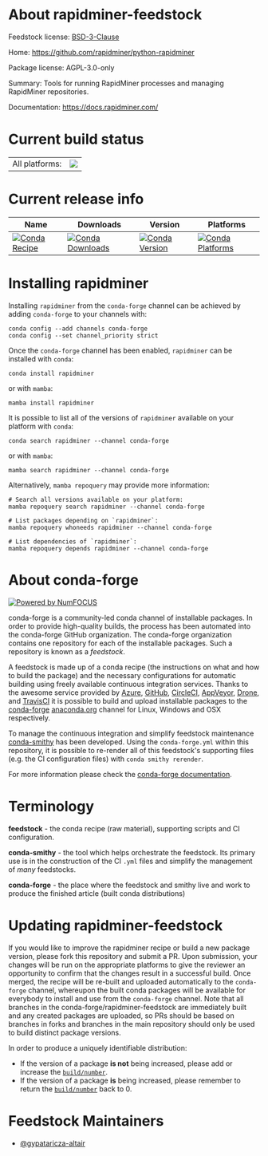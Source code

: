About rapidminer-feedstock
==========================

Feedstock license: [BSD-3-Clause](https://github.com/conda-forge/rapidminer-feedstock/blob/main/LICENSE.txt)

Home: https://github.com/rapidminer/python-rapidminer

Package license: AGPL-3.0-only

Summary: Tools for running RapidMiner processes and managing RapidMiner repositories.

Documentation: https://docs.rapidminer.com/

Current build status
====================


<table><tr><td>All platforms:</td>
    <td>
      <a href="https://dev.azure.com/conda-forge/feedstock-builds/_build/latest?definitionId=23117&branchName=main">
        <img src="https://dev.azure.com/conda-forge/feedstock-builds/_apis/build/status/rapidminer-feedstock?branchName=main">
      </a>
    </td>
  </tr>
</table>

Current release info
====================

| Name | Downloads | Version | Platforms |
| --- | --- | --- | --- |
| [![Conda Recipe](https://img.shields.io/badge/recipe-rapidminer-green.svg)](https://anaconda.org/conda-forge/rapidminer) | [![Conda Downloads](https://img.shields.io/conda/dn/conda-forge/rapidminer.svg)](https://anaconda.org/conda-forge/rapidminer) | [![Conda Version](https://img.shields.io/conda/vn/conda-forge/rapidminer.svg)](https://anaconda.org/conda-forge/rapidminer) | [![Conda Platforms](https://img.shields.io/conda/pn/conda-forge/rapidminer.svg)](https://anaconda.org/conda-forge/rapidminer) |

Installing rapidminer
=====================

Installing `rapidminer` from the `conda-forge` channel can be achieved by adding `conda-forge` to your channels with:

```
conda config --add channels conda-forge
conda config --set channel_priority strict
```

Once the `conda-forge` channel has been enabled, `rapidminer` can be installed with `conda`:

```
conda install rapidminer
```

or with `mamba`:

```
mamba install rapidminer
```

It is possible to list all of the versions of `rapidminer` available on your platform with `conda`:

```
conda search rapidminer --channel conda-forge
```

or with `mamba`:

```
mamba search rapidminer --channel conda-forge
```

Alternatively, `mamba repoquery` may provide more information:

```
# Search all versions available on your platform:
mamba repoquery search rapidminer --channel conda-forge

# List packages depending on `rapidminer`:
mamba repoquery whoneeds rapidminer --channel conda-forge

# List dependencies of `rapidminer`:
mamba repoquery depends rapidminer --channel conda-forge
```


About conda-forge
=================

[![Powered by
NumFOCUS](https://img.shields.io/badge/powered%20by-NumFOCUS-orange.svg?style=flat&colorA=E1523D&colorB=007D8A)](https://numfocus.org)

conda-forge is a community-led conda channel of installable packages.
In order to provide high-quality builds, the process has been automated into the
conda-forge GitHub organization. The conda-forge organization contains one repository
for each of the installable packages. Such a repository is known as a *feedstock*.

A feedstock is made up of a conda recipe (the instructions on what and how to build
the package) and the necessary configurations for automatic building using freely
available continuous integration services. Thanks to the awesome service provided by
[Azure](https://azure.microsoft.com/en-us/services/devops/), [GitHub](https://github.com/),
[CircleCI](https://circleci.com/), [AppVeyor](https://www.appveyor.com/),
[Drone](https://cloud.drone.io/welcome), and [TravisCI](https://travis-ci.com/)
it is possible to build and upload installable packages to the
[conda-forge](https://anaconda.org/conda-forge) [anaconda.org](https://anaconda.org/)
channel for Linux, Windows and OSX respectively.

To manage the continuous integration and simplify feedstock maintenance
[conda-smithy](https://github.com/conda-forge/conda-smithy) has been developed.
Using the ``conda-forge.yml`` within this repository, it is possible to re-render all of
this feedstock's supporting files (e.g. the CI configuration files) with ``conda smithy rerender``.

For more information please check the [conda-forge documentation](https://conda-forge.org/docs/).

Terminology
===========

**feedstock** - the conda recipe (raw material), supporting scripts and CI configuration.

**conda-smithy** - the tool which helps orchestrate the feedstock.
                   Its primary use is in the construction of the CI ``.yml`` files
                   and simplify the management of *many* feedstocks.

**conda-forge** - the place where the feedstock and smithy live and work to
                  produce the finished article (built conda distributions)


Updating rapidminer-feedstock
=============================

If you would like to improve the rapidminer recipe or build a new
package version, please fork this repository and submit a PR. Upon submission,
your changes will be run on the appropriate platforms to give the reviewer an
opportunity to confirm that the changes result in a successful build. Once
merged, the recipe will be re-built and uploaded automatically to the
`conda-forge` channel, whereupon the built conda packages will be available for
everybody to install and use from the `conda-forge` channel.
Note that all branches in the conda-forge/rapidminer-feedstock are
immediately built and any created packages are uploaded, so PRs should be based
on branches in forks and branches in the main repository should only be used to
build distinct package versions.

In order to produce a uniquely identifiable distribution:
 * If the version of a package **is not** being increased, please add or increase
   the [``build/number``](https://docs.conda.io/projects/conda-build/en/latest/resources/define-metadata.html#build-number-and-string).
 * If the version of a package **is** being increased, please remember to return
   the [``build/number``](https://docs.conda.io/projects/conda-build/en/latest/resources/define-metadata.html#build-number-and-string)
   back to 0.

Feedstock Maintainers
=====================

* [@gypataricza-altair](https://github.com/gypataricza-altair/)

